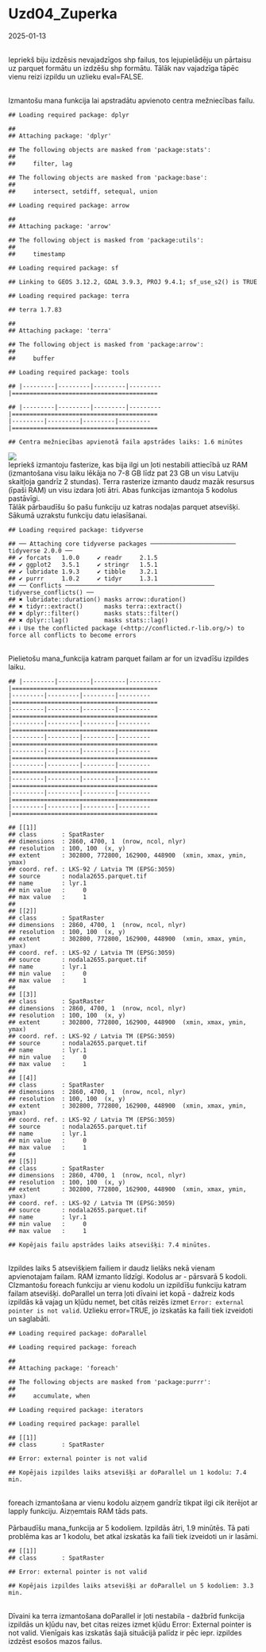 Uzd04_Zuperka
================
2025-01-13

<br> Iepriekš biju izdzēsis nevajadzīgos shp failus, tos lejupielādēju
un pārtaisu uz parquet formātu un izdzēšu shp formātu. Tālāk nav
vajadzīga tāpēc vienu reizi izpildu un uzlieku eval=FALSE.

<br> Izmantošu mana funkcija lai apstradātu apvienoto centra mežniecības
failu.

    ## Loading required package: dplyr

    ## 
    ## Attaching package: 'dplyr'

    ## The following objects are masked from 'package:stats':
    ## 
    ##     filter, lag

    ## The following objects are masked from 'package:base':
    ## 
    ##     intersect, setdiff, setequal, union

    ## Loading required package: arrow

    ## 
    ## Attaching package: 'arrow'

    ## The following object is masked from 'package:utils':
    ## 
    ##     timestamp

    ## Loading required package: sf

    ## Linking to GEOS 3.12.2, GDAL 3.9.3, PROJ 9.4.1; sf_use_s2() is TRUE

    ## Loading required package: terra

    ## terra 1.7.83

    ## 
    ## Attaching package: 'terra'

    ## The following object is masked from 'package:arrow':
    ## 
    ##     buffer

    ## Loading required package: tools

    ## |---------|---------|---------|---------|=========================================                                          

    ## |---------|---------|---------|---------|=========================================                                          |---------|---------|---------|---------|=========================================                                          

    ## Centra mežniecības apvienotā faila apstrādes laiks: 1.6 minūtes

![](Uzd04_Zuperka_files/figure-gfm/izpildu%20mana_funkcija%20apvienotajam%20failam-1.png)<!-- -->
<br>Iepriekš izmantoju fasterize, kas bija ilgi un ļoti nestabili
attiecībā uz RAM (izmantošana visu laiku lēkāja no 7-8 GB līdz pat 23 GB
un visu Latviju skaitļoja gandrīz 2 stundas). Terra rasterize izmanto
daudz mazāk resursus (īpaši RAM) un visu izdara ļoti ātri. Abas
funkcijas izmantoja 5 kodolus pastāvīgi. <br>Tālāk pārbaudīšu šo pašu
funkciju uz katras nodaļas parquet atsevišķi. Sākumā uzrakstu funkciju
datu ielasīšanai.

    ## Loading required package: tidyverse

    ## ── Attaching core tidyverse packages ──────────────────────── tidyverse 2.0.0 ──
    ## ✔ forcats   1.0.0     ✔ readr     2.1.5
    ## ✔ ggplot2   3.5.1     ✔ stringr   1.5.1
    ## ✔ lubridate 1.9.3     ✔ tibble    3.2.1
    ## ✔ purrr     1.0.2     ✔ tidyr     1.3.1
    ## ── Conflicts ────────────────────────────────────────── tidyverse_conflicts() ──
    ## ✖ lubridate::duration() masks arrow::duration()
    ## ✖ tidyr::extract()      masks terra::extract()
    ## ✖ dplyr::filter()       masks stats::filter()
    ## ✖ dplyr::lag()          masks stats::lag()
    ## ℹ Use the conflicted package (<http://conflicted.r-lib.org/>) to force all conflicts to become errors

<br> Pielietošu mana_funkcija katram parquet failam ar for un izvadīšu
izpildes laiku.

    ## |---------|---------|---------|---------|=========================================                                          |---------|---------|---------|---------|=========================================                                          |---------|---------|---------|---------|=========================================                                          |---------|---------|---------|---------|=========================================                                          |---------|---------|---------|---------|=========================================                                          |---------|---------|---------|---------|=========================================                                          |---------|---------|---------|---------|=========================================                                          |---------|---------|---------|---------|=========================================                                          |---------|---------|---------|---------|=========================================                                          |---------|---------|---------|---------|=========================================                                          

    ## [[1]]
    ## class       : SpatRaster 
    ## dimensions  : 2860, 4700, 1  (nrow, ncol, nlyr)
    ## resolution  : 100, 100  (x, y)
    ## extent      : 302800, 772800, 162900, 448900  (xmin, xmax, ymin, ymax)
    ## coord. ref. : LKS-92 / Latvia TM (EPSG:3059) 
    ## source      : nodala2655.parquet.tif 
    ## name        : lyr.1 
    ## min value   :     0 
    ## max value   :     1 
    ## 
    ## [[2]]
    ## class       : SpatRaster 
    ## dimensions  : 2860, 4700, 1  (nrow, ncol, nlyr)
    ## resolution  : 100, 100  (x, y)
    ## extent      : 302800, 772800, 162900, 448900  (xmin, xmax, ymin, ymax)
    ## coord. ref. : LKS-92 / Latvia TM (EPSG:3059) 
    ## source      : nodala2655.parquet.tif 
    ## name        : lyr.1 
    ## min value   :     0 
    ## max value   :     1 
    ## 
    ## [[3]]
    ## class       : SpatRaster 
    ## dimensions  : 2860, 4700, 1  (nrow, ncol, nlyr)
    ## resolution  : 100, 100  (x, y)
    ## extent      : 302800, 772800, 162900, 448900  (xmin, xmax, ymin, ymax)
    ## coord. ref. : LKS-92 / Latvia TM (EPSG:3059) 
    ## source      : nodala2655.parquet.tif 
    ## name        : lyr.1 
    ## min value   :     0 
    ## max value   :     1 
    ## 
    ## [[4]]
    ## class       : SpatRaster 
    ## dimensions  : 2860, 4700, 1  (nrow, ncol, nlyr)
    ## resolution  : 100, 100  (x, y)
    ## extent      : 302800, 772800, 162900, 448900  (xmin, xmax, ymin, ymax)
    ## coord. ref. : LKS-92 / Latvia TM (EPSG:3059) 
    ## source      : nodala2655.parquet.tif 
    ## name        : lyr.1 
    ## min value   :     0 
    ## max value   :     1 
    ## 
    ## [[5]]
    ## class       : SpatRaster 
    ## dimensions  : 2860, 4700, 1  (nrow, ncol, nlyr)
    ## resolution  : 100, 100  (x, y)
    ## extent      : 302800, 772800, 162900, 448900  (xmin, xmax, ymin, ymax)
    ## coord. ref. : LKS-92 / Latvia TM (EPSG:3059) 
    ## source      : nodala2655.parquet.tif 
    ## name        : lyr.1 
    ## min value   :     0 
    ## max value   :     1

    ## Kopējais failu apstrādes laiks atsevišķi: 7.4 minūtes.

<br> Izpildes laiks 5 atsevišķiem failiem ir daudz lielāks nekā vienam
apvienotajam failam. RAM izmanto līdzīgi. Kodolus ar - pārsvarā 5
kodoli. <br> CIzmantošu foreach funkciju ar vienu kodolu un izpildīšu
funkciju katram failam atsevišķi. doParallel un terra ļoti dīvaini iet
kopā - dažreiz kods izpildās kā vajag un kļūdu nemet, bet citās reizēs
izmet `Error: external pointer is not valid`. Uzlieku error=TRUE, jo
izskatās ka faili tiek izveidoti un saglabāti.

    ## Loading required package: doParallel

    ## Loading required package: foreach

    ## 
    ## Attaching package: 'foreach'

    ## The following objects are masked from 'package:purrr':
    ## 
    ##     accumulate, when

    ## Loading required package: iterators

    ## Loading required package: parallel

    ## [[1]]
    ## class       : SpatRaster

    ## Error: external pointer is not valid

    ## Kopējais izpildes laiks atsevišķi ar doParallel un 1 kodolu: 7.4 min.

<br> foreach izmantošana ar vienu kodolu aizņem gandrīz tikpat ilgi cik
iterējot ar lapply funkciju. Aizņemtais RAM tāds pats. <br><br>
Pārbaudīšu mana_funkcija ar 5 kodoliem. Izpildās ātri, 1.9 minūtēs. Tā
pati problēma kas ar 1 kodolu, bet atkal izskatās ka faili tiek
izveidoti un ir lasāmi.

    ## [[1]]
    ## class       : SpatRaster

    ## Error: external pointer is not valid

    ## Kopējais izpildes laiks atsevišķi ar doParallel un 5 kodoliem: 3.3 min.

<br> Dīvaini ka terra izmantošana doParallel ir ļoti nestabila - dažbrīd
funkcija izpildās un kļūdu nav, bet citas reizes izmet kļūdu Error:
External pointer is not valid. Vienīgais kas izskatās šajā situācijā
palīdz ir pēc iepr. izpildes izdzēst esošos mazos failus.
